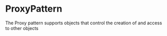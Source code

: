 ﻿# ProxyPattern

The Proxy pattern supports objects that control the creation of and access to other
objects
